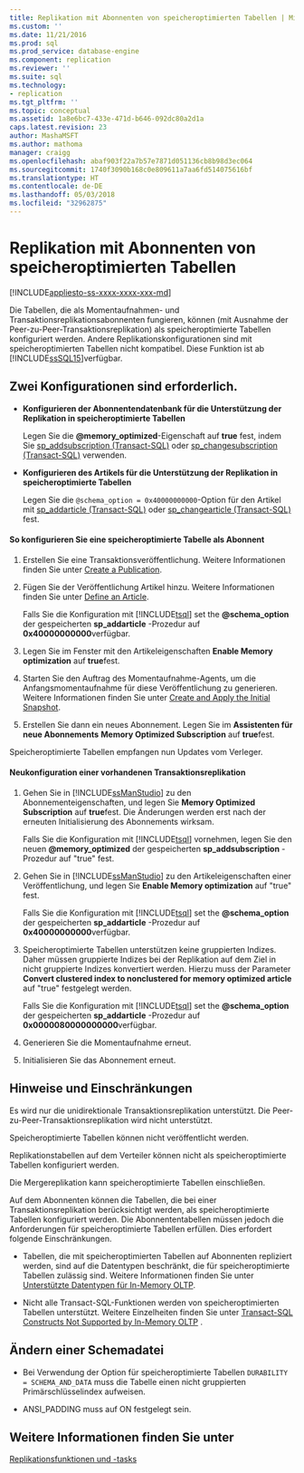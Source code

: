 ```yaml
---
title: Replikation mit Abonnenten von speicheroptimierten Tabellen | Microsoft-Dokumentation
ms.custom: ''
ms.date: 11/21/2016
ms.prod: sql
ms.prod_service: database-engine
ms.component: replication
ms.reviewer: ''
ms.suite: sql
ms.technology:
- replication
ms.tgt_pltfrm: ''
ms.topic: conceptual
ms.assetid: 1a8e6bc7-433e-471d-b646-092dc80a2d1a
caps.latest.revision: 23
author: MashaMSFT
ms.author: mathoma
manager: craigg
ms.openlocfilehash: abaf903f22a7b57e7871d051136cb8b98d3ec064
ms.sourcegitcommit: 1740f3090b168c0e809611a7aa6fd514075616bf
ms.translationtype: HT
ms.contentlocale: de-DE
ms.lasthandoff: 05/03/2018
ms.locfileid: "32962875"
---
```

# <a name="replication-to-memory-optimized-table-subscribers"></a>Replikation mit Abonnenten von speicheroptimierten Tabellen
[!INCLUDE[appliesto-ss-xxxx-xxxx-xxx-md](../../includes/appliesto-ss-xxxx-xxxx-xxx-md.md)]

  Die Tabellen, die als Momentaufnahmen- und Transaktionsreplikationsabonnenten fungieren, können (mit Ausnahme der Peer-zu-Peer-Transaktionsreplikation) als speicheroptimierte Tabellen konfiguriert werden. Andere Replikationskonfigurationen sind mit speicheroptimierten Tabellen nicht kompatibel. Diese Funktion ist ab [!INCLUDE[ssSQL15](../../includes/sssql15-md.md)]verfügbar.  
  
## <a name="two-configurations-are-required"></a>Zwei Konfigurationen sind erforderlich.  
  
-   **Konfigurieren der Abonnentendatenbank für die Unterstützung der Replikation in speicheroptimierte Tabellen**  
  
     Legen Sie die **@memory_optimized**-Eigenschaft auf **true** fest, indem Sie [sp_addsubscription &#40;Transact-SQL&#41;](../../relational-databases/system-stored-procedures/sp-addsubscription-transact-sql.md) oder [sp_changesubscription &#40;Transact-SQL&#41;](../../relational-databases/system-stored-procedures/sp-changesubscription-transact-sql.md) verwenden.  
  
-   **Konfigurieren des Artikels für die Unterstützung der Replikation in speicheroptimierte Tabellen**  
  
     Legen Sie die `@schema_option = 0x40000000000`-Option für den Artikel mit [sp_addarticle &#40;Transact-SQL&#41;](../../relational-databases/system-stored-procedures/sp-addarticle-transact-sql.md) oder [sp_changearticle &#40;Transact-SQL&#41;](../../relational-databases/system-stored-procedures/sp-changearticle-transact-sql.md) fest.  
  
#### <a name="to-configure-a-memory-optimized-table-as-a-subscriber"></a>So konfigurieren Sie eine speicheroptimierte Tabelle als Abonnent  
  
1.  Erstellen Sie eine Transaktionsveröffentlichung. Weitere Informationen finden Sie unter [Create a Publication](../../relational-databases/replication/publish/create-a-publication.md).  
  
2.  Fügen Sie der Veröffentlichung Artikel hinzu. Weitere Informationen finden Sie unter [Define an Article](../../relational-databases/replication/publish/define-an-article.md).  
  
     Falls Sie die Konfiguration mit [!INCLUDE[tsql](../../includes/tsql-md.md)] set the **@schema_option** der gespeicherten **sp_addarticle** -Prozedur auf   
    **0x40000000000**verfügbar.  
  
3.  Legen Sie im Fenster mit den Artikeleigenschaften **Enable Memory optimization** auf **true**fest.  
  
4.  Starten Sie den Auftrag des Momentaufnahme-Agents, um die Anfangsmomentaufnahme für diese Veröffentlichung zu generieren. Weitere Informationen finden Sie unter [Create and Apply the Initial Snapshot](../../relational-databases/replication/create-and-apply-the-initial-snapshot.md).  
  
5.  Erstellen Sie dann ein neues Abonnement. Legen Sie im **Assistenten für neue Abonnements** **Memory Optimized Subscription** auf **true**fest.  
  
 Speicheroptimierte Tabellen empfangen nun Updates vom Verleger.  
  
#### <a name="reconfigure-an-existing-transaction-replication"></a>Neukonfiguration einer vorhandenen Transaktionsreplikation  
  
1.  Gehen Sie in [!INCLUDE[ssManStudio](../../includes/ssmanstudio-md.md)] zu den Abonnementeigenschaften, und legen Sie **Memory Optimized Subscription** auf **true**fest. Die Änderungen werden erst nach der erneuten Initialisierung des Abonnements wirksam.  
  
     Falls Sie die Konfiguration mit [!INCLUDE[tsql](../../includes/tsql-md.md)] vornehmen, legen Sie den neuen **@memory_optimized** der gespeicherten **sp_addsubscription** -Prozedur auf "true" fest.  
  
2.  Gehen Sie in [!INCLUDE[ssManStudio](../../includes/ssmanstudio-md.md)] zu den Artikeleigenschaften einer Veröffentlichung, und legen Sie **Enable Memory optimization** auf "true" fest.  
  
     Falls Sie die Konfiguration mit [!INCLUDE[tsql](../../includes/tsql-md.md)] set the **@schema_option** der gespeicherten **sp_addarticle** -Prozedur auf   
    **0x40000000000**verfügbar.  
  
3.  Speicheroptimierte Tabellen unterstützen keine gruppierten Indizes. Daher müssen gruppierte Indizes bei der Replikation auf dem Ziel in nicht gruppierte Indizes konvertiert werden. Hierzu muss der Parameter **Convert clustered index to nonclustered for memory optimized article** auf "true" festgelegt werden.  
  
     Falls Sie die Konfiguration mit [!INCLUDE[tsql](../../includes/tsql-md.md)] set the **@schema_option** der gespeicherten **sp_addarticle** -Prozedur auf  **0x0000080000000000**verfügbar.  
  
4.  Generieren Sie die Momentaufnahme erneut.  
  
5.  Initialisieren Sie das Abonnement erneut.  
  
## <a name="remarks-and-restrictions"></a>Hinweise und Einschränkungen  
 Es wird nur die unidirektionale Transaktionsreplikation unterstützt. Die Peer-zu-Peer-Transaktionsreplikation wird nicht unterstützt.  
  
 Speicheroptimierte Tabellen können nicht veröffentlicht werden.  
  
 Replikationstabellen auf dem Verteiler können nicht als speicheroptimierte Tabellen konfiguriert werden.  
  
 Die Mergereplikation kann speicheroptimierte Tabellen einschließen.  
  
 Auf dem Abonnenten können die Tabellen, die bei einer Transaktionsreplikation berücksichtigt werden, als speicheroptimierte Tabellen konfiguriert werden. Die Abonnententabellen müssen jedoch die Anforderungen für speicheroptimierte Tabellen erfüllen. Dies erfordert folgende Einschränkungen.  
 
-   Tabellen, die mit speicheroptimierten Tabellen auf Abonnenten repliziert werden, sind auf die Datentypen beschränkt, die für speicheroptimierte Tabellen zulässig sind. Weitere Informationen finden Sie unter [Unterstützte Datentypen für In-Memory OLTP](../../relational-databases/in-memory-oltp/supported-data-types-for-in-memory-oltp.md).  
  
-   Nicht alle Transact-SQL-Funktionen werden von speicheroptimierten Tabellen unterstützt. Weitere Einzelheiten finden Sie unter [Transact-SQL Constructs Not Supported by In-Memory OLTP](../../relational-databases/in-memory-oltp/transact-sql-constructs-not-supported-by-in-memory-oltp.md) .  
  
##  <a name="Schema"></a> Ändern einer Schemadatei  
  
-   Bei Verwendung der Option für speicheroptimierte Tabellen `DURABILITY = SCHEMA_AND_DATA` muss die Tabelle einen nicht gruppierten Primärschlüsselindex aufweisen.  
  
-   ANSI_PADDING muss auf ON festgelegt sein.  
  
## <a name="see-also"></a>Weitere Informationen finden Sie unter  
 [Replikationsfunktionen und -tasks](../../relational-databases/replication/replication-features-and-tasks.md)  
  
  
